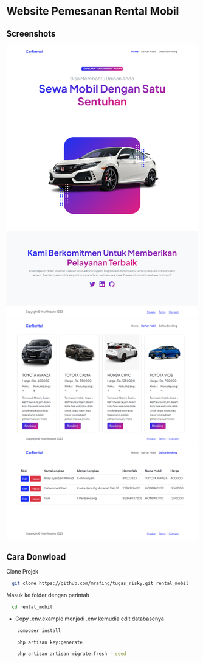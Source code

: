 # Website Pemesanan Rental Mobil

## Screenshots

![preview img](/home.png)
![preview img](/daftarmobil.png)
![preview img](/daftarbooking.png)

## Cara Donwload

Clone Projek

```bash
  git clone https://github.com/mrafing/tugas_risky.git rental_mobil
```

Masuk ke folder dengan perintah

```bash
  cd rental_mobil
```

-   Copy .env.example menjadi .env kemudia edit databasenya

```bash
    composer install
```

```bash
    php artisan key:generate
```

```bash
    php artisan artisan migrate:fresh --seed
```
